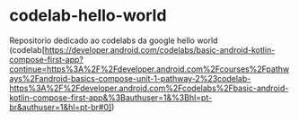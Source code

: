 # codelab-hello-world
Repositorio dedicado ao codelabs da google hello world 
(codelab[https://developer.android.com/codelabs/basic-android-kotlin-compose-first-app?continue=https%3A%2F%2Fdeveloper.android.com%2Fcourses%2Fpathways%2Fandroid-basics-compose-unit-1-pathway-2%23codelab-https%3A%2F%2Fdeveloper.android.com%2Fcodelabs%2Fbasic-android-kotlin-compose-first-app&%3Bauthuser=1&%3Bhl=pt-br&authuser=1&hl=pt-br#0])
